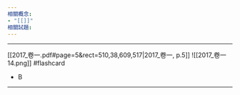 ```yaml
---
相關概念: 
- "[[]]"
相關試題:
---
```


---



[[2017_卷一.pdf#page=5&rect=510,38,609,517|2017_卷一, p.5]]
 ![[2017_卷一 14.png]] #flashcard 
* B
---
<!--ID: 1730788582857-->
